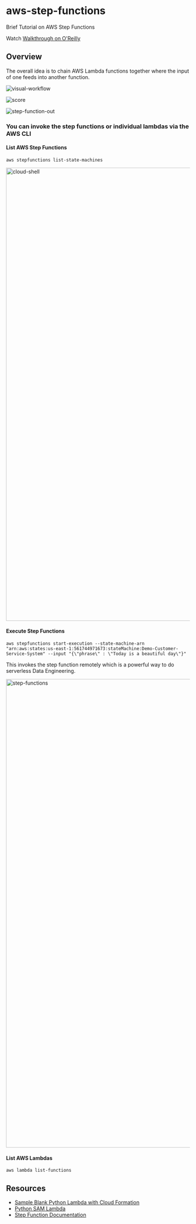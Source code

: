 # aws-step-functions
Brief Tutorial on AWS Step Functions

Watch [Walkthrough on O'Reilly](https://learning.oreilly.com/videos/data-engineering-with/6132021VIDEOPAIML/)

## Overview

The overall idea is to chain AWS Lambda functions together where the input of one feeds into another function.

![visual-workflow](https://user-images.githubusercontent.com/58792/133004789-b237b7f8-536f-49ff-a84d-bc28a49655a2.png)

![score](https://user-images.githubusercontent.com/58792/133004839-be15f663-e469-4fdd-8ed8-5ba7598a7aee.png)

![step-function-out](https://user-images.githubusercontent.com/58792/133004976-f30e2821-0236-41eb-bd70-d1876d71cc0c.png)

### You can invoke the step functions or individual lambdas via the AWS CLI



#### List AWS Step Functions
`aws stepfunctions list-state-machines`

<img width="1238" alt="cloud-shell" src="https://user-images.githubusercontent.com/58792/133125070-f2ac2bcb-2a57-4eb6-a010-83383b5acc98.png">

#### Execute Step Functions

`aws stepfunctions start-execution --state-machine-arn "arn:aws:states:us-east-1:561744971673:stateMachine:Demo-Customer-Service-System" --input "{\"phrase\" : \"Today is a beautiful day\"}"`

This invokes the step function remotely which is a powerful way to do serverless Data Engineering.

<img width="1280" alt="step-functions" src="https://user-images.githubusercontent.com/58792/133126314-35e3eb01-a1dc-4e5f-afa5-6d6381269990.png">


#### List AWS Lambdas

`aws lambda list-functions`



## Resources

* [Sample Blank Python Lambda with Cloud Formation](https://github.com/awsdocs/aws-lambda-developer-guide/tree/main/sample-apps/blank-python)
* [Python SAM Lambda](https://github.com/awsdocs/aws-lambda-developer-guide/tree/main/sample-apps/blank-python)
* [Step Function Documentation](https://docs.aws.amazon.com/cli/latest/reference/stepfunctions/start-execution.html)


